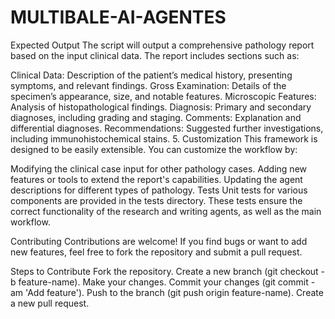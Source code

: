 # MULTIBALE-AI-AGENTES

Expected Output
The script will output a comprehensive pathology report based on the input clinical data. The report includes sections such as:

Clinical Data: Description of the patient’s medical history, presenting symptoms, and relevant findings.
Gross Examination: Details of the specimen’s appearance, size, and notable features.
Microscopic Features: Analysis of histopathological findings.
Diagnosis: Primary and secondary diagnoses, including grading and staging.
Comments: Explanation and differential diagnoses.
Recommendations: Suggested further investigations, including immunohistochemical stains.
5. Customization
This framework is designed to be easily extensible. You can customize the workflow by:

Modifying the clinical case input for other pathology cases.
Adding new features or tools to extend the report's capabilities.
Updating the agent descriptions for different types of pathology.
Tests
Unit tests for various components are provided in the tests directory. These tests ensure the correct functionality of the research and writing agents, as well as the main workflow.

Contributing
Contributions are welcome! If you find bugs or want to add new features, feel free to fork the repository and submit a pull request.

Steps to Contribute
Fork the repository.
Create a new branch (git checkout -b feature-name).
Make your changes.
Commit your changes (git commit -am 'Add feature').
Push to the branch (git push origin feature-name).
Create a new pull request.
